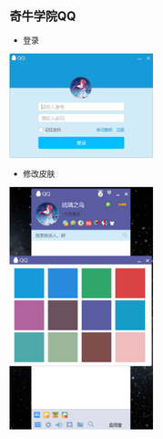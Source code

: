 ## 奇牛学院QQ

- 登录
<img src="/img/login.png" width="50%"  alt="展示图"/>
  
- 修改皮肤
<img src="/img/skin.png" width="50%"  alt="展示图"/>
